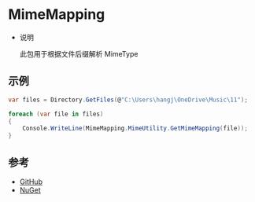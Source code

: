 # MimeMapping

- 说明

  此包用于根据文件后缀解析 MimeType

## 示例

```csharp
var files = Directory.GetFiles(@"C:\Users\hangj\OneDrive\Music\11");

foreach (var file in files)
{
    Console.WriteLine(MimeMapping.MimeUtility.GetMimeMapping(file));
}
```

## 参考

- [GitHub](https://github.com/zone117x/MimeMapping)
- [NuGet](https://www.nuget.org/packages/MimeMapping)
